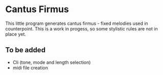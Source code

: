# Cantus Firmus
This little program generates cantus firmus - fixed melodies used in counterpoint. This is a work in progess, so some stylistic rules are not in place yet. 

## To be added
- Cli (tone, mode and length selection)
- midi file creation
